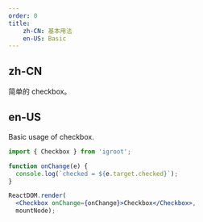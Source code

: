 ```yaml
---
order: 0
title:
    zh-CN: 基本用法
    en-US: Basic
---
```


## zh-CN

简单的 checkbox。

## en-US

Basic usage of checkbox.

````jsx
import { Checkbox } from 'igroot';

function onChange(e) {
  console.log(`checked = ${e.target.checked}`);
}

ReactDOM.render(
  <Checkbox onChange={onChange}>Checkbox</Checkbox>,
  mountNode);
````
